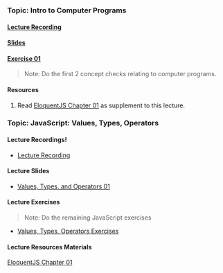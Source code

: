 ### Topic: Intro to Computer Programs

#### [Lecture Recording](https://vimeo.com/340362692/900e20232f)

#### [Slides](https://docs.google.com/presentation/d/1LWza5DbgXdBjh73YMldaCnyesUnIwEEVJy4kD8xY34s/edit?usp=sharing)

#### [Exercise 01](https://github.com/codepath2019/daytime-lec/blob/master/06-05-2019-lec/lecture-exercises.md)
> Note: Do the first 2 concept checks relating to computer programs.

#### Resources
1. Read [EloquentJS Chapter 01](https://eloquentjavascript.net/01_values.html) as supplement to this lecture.

### Topic: JavaScript: Values, Types, Operators
#### Lecture Recordings!
- [Lecture Recording](https://vimeo.com/340346729/f447006057)

#### Lecture Slides
- [Values, Types, and Operators 01](https://docs.google.com/presentation/d/17m8X-4XFAkRtSp103-QA35CI-g0u6Zk4XDDJWVZ4-8M/edit)

#### Lecture Exercises
> Note: Do the remaining JavaScript exercises
- [Values, Types, Operators Exercises](https://github.com/codepath2019/daytime-lec/blob/master/06-05-2019-lec/lecture-exercises.md)

#### Lecture Resources Materials
[EloquentJS Chapter 01](https://eloquentjavascript.net/01_values.html)





